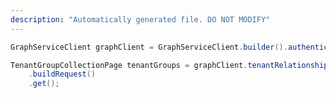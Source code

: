 ```yaml
---
description: "Automatically generated file. DO NOT MODIFY"
---
```

<!-- markdownlint-disable MD041 -->

```java
GraphServiceClient graphClient = GraphServiceClient.builder().authenticationProvider( authProvider ).buildClient();

TenantGroupCollectionPage tenantGroups = graphClient.tenantRelationships().managedTenants().tenantGroups()
    .buildRequest()
    .get();
```
